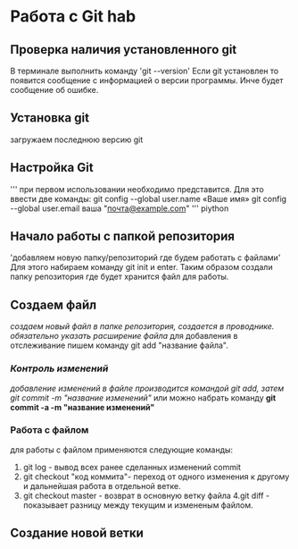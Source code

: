  # Работа с Git hab
 
 ## Проверка наличия установленного git
 В терминале выполнить команду 'git --version' 
Если git установлен то появится сообщение с информацией о версии программы. Инче будет сообщение об ошибке.

## Установка git
загружаем последнюю версию git 

## Настройка Git
'''
при первом использовании необходимо представится. Для это ввести две команды:
git config --global user.name «Ваше имя»
git config --global user.email ваша "почта@example.com"
''' piython

## Начало работы с папкой репозитория

'добавляем новую папку/репозиторий где будем работать с файлами' Для этого набираем команду git init и enter.
Таким образом создали папку репозитория где будет хранится файл для работы.

## Создаем файл
*создаем новый файл в папке репозитория, создается в проводнике. обязательно указать расширение файла* 
для добавления в отслеживание пишем команду git add "название файла".

### *Контроль изменений*
_добавление изменений в файле производится командой git add, затем git commit -m "название изменений"_
или можно набрать команду **git commit -a -m "название изменений"**

### Работа с файлом
для работы с файлом применяются следующие команды:
1. git log - вывод всех ранее сделанных изменений commit
2. git checkout "код коммита"- переход от одного изменения к другому и дальнейшая работа в отдельной ветке.
3. git checkout master - возврат в основную ветку файла
4.git diff - показывает разницу между текущим и измененым файлом.

## Создание новой ветки

